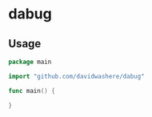 # dabug

## Usage

```go
package main

import "github.com/davidwashere/dabug"

func main() {

}
```
